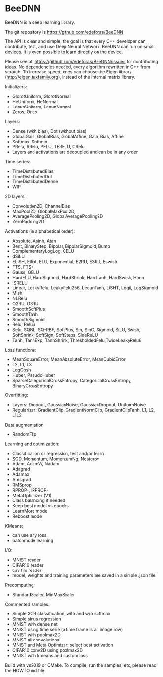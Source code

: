 # BeeDNN

BeeDNN is a deep learning library.

The git repository is https://github.com/edeforas/BeeDNN

The API is clear and simple, the goal is that every C++ developer can contribute, test, and use Deep Neural Network.
BeeDNN can run on small devices. It is even possible to learn directly on the device.

Please see at: https://github.com/edeforas/BeeDNN/issues for contributing ideas.
No dependencies needed, every algorithm rewritten in C++ from scratch.
To increase speed, ones can choose the Eigen library (http://eigen.tuxfamily.org), instead of the internal matrix library.

Initializers:
- GlorotUniform, GlorotNormal
- HeUniform, HeNormal
- LecunUniform, LecunNormal
- Zeros, Ones

Layers:
- Dense (with bias), Dot (without bias)
- GlobalGain, GlobalBias, GlobalAffine, Gain, Bias, Affine
- Softmax, Softmin
- PRelu, RRelu, PELU, TERELU, CRelu
- Layers and activations are decoupled and can be in any order

Time series:
- TimeDistributedBias
- TimeDistributedDot
- TimeDistributedDense
- WIP

2D layers:
- Convolution2D, ChannelBias
- MaxPool2D, GlobalMaxPool2D, 
- AveragePooling2D, GlobalAveragePooling2D
- ZeroPadding2D

Activations (in alphabetical order):
- Absolute, Asinh, Atan
- Bent, BinaryStep, Bipolar, BipolarSigmoid, Bump
- ComplementaryLogLog, CELU
- dSiLU
- ELiSH, Elliot, ELU, Exponential, E2RU, E3RU, Eswish
- FTS, FTS+
- Gauss, GELU
- HardELU, HardSigmoid, HardShrink, HardTanh, HardSwish, Hann
- ISRELU
- Linear, LeakyRelu, LeakyRelu256, LecunTanh, LiSHT, Logit, LogSigmoid
- Mish
- NLRelu
- O2RU, O3RU
- SmoothSoftPlus
- SmoothTanh
- SmoothSigmoid
- Relu, Relu6
- Selu, SQNL, SQ-RBF, SoftPlus, Sin, SinC, Sigmoid, SiLU, Swish, SoftShrink, SoftSign, SoftSteps, SineReLU
- Tanh, TanhExp, TanhShrink, ThresholdedRelu,TwiceLeakyRelu6

Loss functions: 
- MeanSquareError, MeanAbsoluteError, MeanCubicError
- L2, L1, L3
- LogCosh
- Huber, PseudoHuber
- SparseCategoricalCrossEntropy, CategoricalCrossEntropy, BinaryCrossEntropy

Overfitting:
- Layers: Dropout, GaussianNoise, GaussianDropout, UniformNoise
- Regularizer: GradientClip, GradientNormClip, GradientClipTanh, L1, L2, L1L2

Data augmentation
- RandomFlip

Learning and optimization:
- Classification or regression, test and/or learn
- SGD, Momentum, MomentumNg, Nesterov
- Adam, AdamW, Nadam
- Adagrad
- Adamax
- Amsgrad
- RMSprop
- RPROP-, iRPROP-
- MetaOptimizer (V1)
- Class balancing if needed
- Keep best model vs epochs
- LearnMore mode 
- Reboost mode

KMeans:
- can use any loss
- batchmode learning

I/O:
- MNIST reader
- CIFAR10 reader
- csv file reader
- model, weights and training parameters are saved in a simple .json file

Precomputing:
- StandardScaler, MinMaxScaler
	
Commented samples:
- Simple XOR classification, with and w/o softmax
- Simple sinus regression
- MNIST with dense net
- MNIST using time serie (a time frame is an image row)
- MNIST with poolmax2D
- MNIST all convolutional
- MNIST and Meta Optimizer: select best activation
- CIFAR10 conv2D using poolmax2D
- MNIST with kmeans and custom loss

Build with vs2019 or CMake.
To compile, run the samples, etc, please read the HOWTO.md file